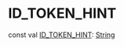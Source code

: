 # ID_TOKEN_HINT


const val [ID_TOKEN_HINT](-i-d_-t-o-k-e-n_-h-i-n-t.md): [String](https://kotlinlang.org/api/latest/jvm/stdlib/kotlin/-string/index.html)
